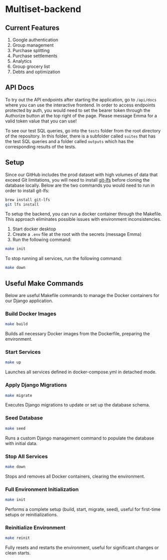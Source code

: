 # Multiset-backend

## Current Features

1. Google authentication
2. Group management
3. Purchase splitting
4. Purchase settlements
5. Analytics
6. Group grocery list
7. Debts and optimization

## API Docs

To try out the API endpoints after starting the application, go to `/api/docs` where you can use the interactive frontend. In order to access endpoints protected by auth, you would need to set the bearer token through the Authorize button at the top right of the page. Please message Emma for a valid token value that you can use!

To see our test SQL queries, go into the `tests` folder from the root directory of the repository. In this folder, there is a subfolder called `suites` that has the test SQL queries and a folder called `outputs` which has the corresponding results of the tests.

## Setup

Since our GitHub includes the prod dataset with high volumes of data that exceed Git limitations, you will need to install [git-lfs](https://docs.github.com/en/repositories/working-with-files/managing-large-files/installing-git-large-file-storage) before cloning the database locally. Below are the two commands you would need to run in order to install git-lfs:

```bash
brew install git-lfs
git lfs install
```

To setup the backend, you can run a docker container through the Makefile. This approach eliminates possible issues with environment inconsistencies.

1. Start docker desktop
2. Create a `.env` file at the root with the secrets (message Emma)
3. Run the following command:

```bash
make init
```

To stop running all services, run the following command:

```bash
make down
```

## Useful Make Commands

Below are useful Makefile commands to manage the Docker containers for our Django application.

### Build Docker Images

```bash
make build
```

Builds all necessary Docker images from the Dockerfile, preparing the environment.

### Start Services

```bash
make up
```

Launches all services defined in docker-compose.yml in detached mode.

### Apply Django Migrations

```bash
make migrate
```

Executes Django migrations to update or set up the database schema.

### Seed Database

```bash
make seed
```

Runs a custom Django management command to populate the database with initial data.

### Stop All Services

```bash
make down
```

Stops and removes all Docker containers, clearing the environment.

### Full Environment Initialization

```bash
make init
```

Performs a complete setup (build, start, migrate, seed), useful for first-time setups or reinitializations.

### Reinitialize Environment

```bash
make reinit
```

Fully resets and restarts the environment, useful for significant changes or clean starts.
